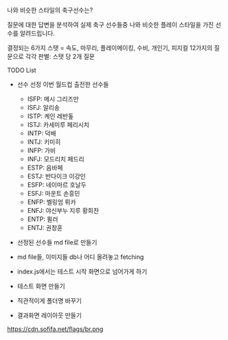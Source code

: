나와 비슷한 스타일의 축구선수는?

질문에 대한 답변을 분석하여 실제 축구 선수들중 나와 비슷한 플레이 스타일을 가진 선수를 알려드립니다.

결정되는 6가지 스탯 = 속도, 마무리, 플레이메이킹, 수비, 개인기, 피지컬
12가지의 질문으로 각각 판별: 스탯 당 2개 질문

TODO List
 - 선수 선정 이번 월드컵 출전한 선수들
    * ISFP: 메시 그리즈만
    * ISFJ: 알리송
    * ISTP: 케인 레반돞
    * ISTJ: 카세미루 페리시치
    * INTP: 덕배
    * INTJ: 키미히
    * INFP: 가비
    * INFJ: 모드리치 페드리
    * ESTP: 음바페
    * ESTJ: 반다이크 이강인
    * ESFP: 네이마르 호날두
    * ESFJ: 마운트 손흥민
    * ENFP: 벨링엄 뤼카
    * ENFJ: 야신부누 지루 황희찬
    * ENTP: 뮐러
    * ENTJ: 권창훈
    
 - 선정된 선수들 md file로 만들기
 - md file들, 이미지들 db나 어디 올려놓고 fetching
 - index.js에서는 테스트 시작 화면으로 넘어가게 하기
 - 테스트 화면 만들기
 - 직관적이게 폴더명 바꾸기
 - 결과화면 레이아웃 만들기

https://cdn.sofifa.net/flags/br.png